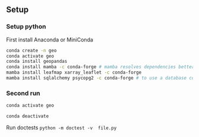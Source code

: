 ## Setup

### Setup python

First install Anaconda or MiniConda

```bash
conda create -n geo
conda activate geo
conda install geopandas
conda install mamba -c conda-forge # mamba resolves dependencies better that conda
mamba install leafmap xarray_leaflet -c conda-forge
mamba install sqlalchemy psycopg2 -c conda-forge # to use a database connection
```

### Second run

```bash
conda activate geo
```

```bash
conda deactivate
```

Run doctests
`python -m doctest -v  file.py`
